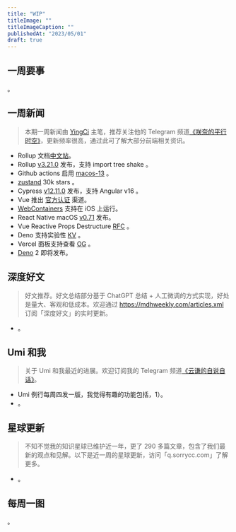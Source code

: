 ```yaml
---
title: "WIP"
titleImage: ""
titleImageCaption: ""
publishedAt: "2023/05/01"
draft: true
---
```


## 一周要事

。

## 一周新闻
> 本期一周新闻由 [YingCi](https://github.com/fz6m) 主笔，推荐关注他的 Telegram 频道[《咲奈的平行时空》](https://t.me/SakinaSpace)，更新频率很高，通过此可了解大部分前端相关资讯。

 - Rollup 文档[中文站](https://cn.rollupjs.org/)。
 - Rollup [v3.21.0](https://github.com/rollup/rollup/releases/tag/v3.21.0) 发布，支持 import tree shake 。
 - Github actions 启用 [macos-13](https://github.blog/changelog/2023-04-24-github-actions-macos-13-is-now-available/) 。
 - [zustand](https://github.com/pmndrs/zustand) 30k stars 。
 - Cypress [v12.11.0](https://docs.cypress.io/guides/references/changelog#12-11-0) 发布，支持 Angular v16 。
 - Vue 推出 [官方认证](https://certification.vuejs.org/) 渠道。
 - [WebContainers](https://blog.stackblitz.com/posts/webcontainers-are-now-supported-on-safari/) 支持在 iOS 上运行。
 - React Native macOS [v0.71](https://devblogs.microsoft.com/react-native/2023-04-27-announcing-macos-71/) 发布。
 - Vue Reactive Props Destructure [RFC](https://github.com/vuejs/rfcs/discussions/502) 。
 - Deno 支持实验性 [KV](https://deno.com/manual@v1.33.0/runtime/kv) 。
 - Vercel 面板支持查看 [OG](https://vercel.com/changelog/open-graph-link-sharing-inspector) 。
 - [Deno](https://deno.com/blog/v1.33) 2 即将发布。

## 深度好文
> 好文推荐。好文总结部分基于 ChatGPT 总结 + 人工微调的方式实现，好处是量大、客观和低成本。欢迎通过 https://mdhweekly.com/articles.xml 订阅「深度好文」的实时更新。

- 。

## Umi 和我
> 关于 Umi 和我最近的进展。欢迎订阅我的 Telegram 频道[《云谦的自说自话》](https://t.me/yqtalk)。

- Umi 例行每周四发一版，我觉得有趣的功能包括，1）。
- 。

## 星球更新
> 不知不觉我的知识星球已维护近一年，更了 290 多篇文章，包含了我们最新的观点和见解。以下是近一周的星球更新，访问「q.sorrycc.com」了解更多。

- 。

## 每周一图

。
